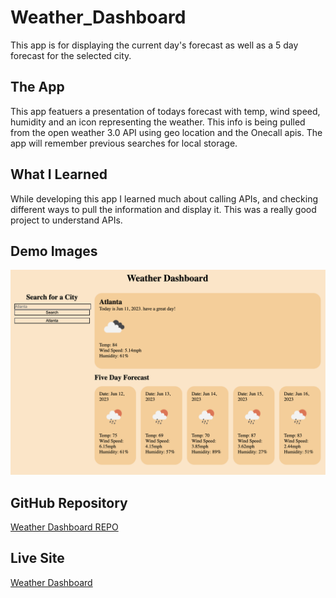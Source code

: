 # Weather_Dashboard

This app is for displaying the current day's forecast as well as a 5 day forecast for the selected city. 


## The App

This app featuers a presentation of todays forecast with temp, wind speed, humidity and an icon representing the weather. This info is being pulled from the open weather 3.0 API using geo location and the Onecall apis. The app will remember previous searches for local storage. 


## What I Learned

While developing this app I learned much about calling APIs, and checking different ways to pull the information and display it. This was a really good project to understand APIs. 

## Demo Images

![demo](./demo_photos/weather_api_demo.png)



## GitHub Repository

[Weather Dashboard REPO](https://github.com/1willcobb/Weather_Dashboard/)

## Live Site

[Weather Dashboard](https://1willcobb.github.io/Weather_Dashboard/)